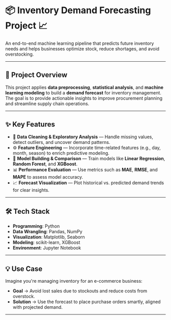 # 📦 Inventory Demand Forecasting Project 📈

An end-to-end machine learning pipeline that predicts future inventory needs and helps businesses optimize stock, reduce shortages, and avoid overstocking.

---

## 📌 Project Overview
This project applies **data preprocessing**, **statistical analysis**, and **machine learning modeling** to build a **demand forecast** for inventory management.  
The goal is to provide actionable insights to improve procurement planning and streamline supply chain operations.

---

## ✨ Key Features
- 🧹 **Data Cleaning & Exploratory Analysis** — Handle missing values, detect outliers, and uncover demand patterns.  
- ⚙️ **Feature Engineering** — Incorporate time-related features (e.g., day, month, season) to enrich predictive modeling.  
- 🤖 **Model Building & Comparison** — Train models like **Linear Regression**, **Random Forest**, and **XGBoost**.  
- 📊 **Performance Evaluation** — Use metrics such as **MAE**, **RMSE**, and **MAPE** to assess model accuracy.  
- 📈 **Forecast Visualization** — Plot historical vs. predicted demand trends for clear insights.

---

## 🛠 Tech Stack
- **Programming**: Python  
- **Data Wrangling**: Pandas, NumPy  
- **Visualization**: Matplotlib, Seaborn  
- **Modeling**: scikit-learn, XGBoost  
- **Environment**: Jupyter Notebook  

---

## 💡 Use Case
Imagine you're managing inventory for an e-commerce business:  

- **Goal** → Avoid lost sales due to stockouts and reduce costs from overstock.  
- **Solution** → Use the forecast to place purchase orders smartly, aligned with projected demand.  

---


